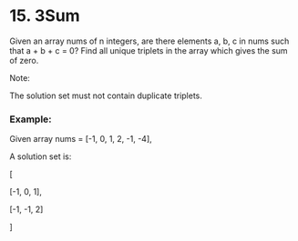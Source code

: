 # 15. 3Sum

Given an array nums of n integers, are there elements a, b, c in nums such that a + b + c = 0? Find all unique triplets in the array which gives the sum of zero.

Note:

The solution set must not contain duplicate triplets.

### Example:

Given array nums = [-1, 0, 1, 2, -1, -4],

A solution set is:

[

  [-1, 0, 1],

  [-1, -1, 2]

]